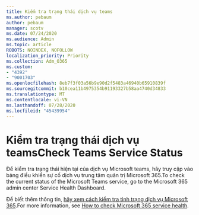 ```yaml
---
title: Kiểm tra trạng thái dịch vụ teams
ms.author: pebaum
author: pebaum
manager: scotv
ms.date: 07/24/2020
ms.audience: Admin
ms.topic: article
ROBOTS: NOINDEX, NOFOLLOW
localization_priority: Priority
ms.collection: Adm_O365
ms.custom:
- "4392"
- "9001703"
ms.openlocfilehash: 8eb7f3f03a56b9e90d2f5483a46940b65910839f
ms.sourcegitcommit: b10cea11b4975354b91193327b58aa4740d34833
ms.translationtype: MT
ms.contentlocale: vi-VN
ms.lasthandoff: 07/28/2020
ms.locfileid: "45439954"
---
```

# <a name="check-teams-service-status"></a><span data-ttu-id="334cf-102">Kiểm tra trạng thái dịch vụ teams</span><span class="sxs-lookup"><span data-stu-id="334cf-102">Check Teams Service Status</span></span>

<span data-ttu-id="334cf-103">Để kiểm tra trạng thái hiện tại của dịch vụ Microsoft teams, hãy truy cập vào bảng điều khiển sự cố dịch vụ trung tâm quản trị Microsoft 365.</span><span class="sxs-lookup"><span data-stu-id="334cf-103">To check the current status of the Microsoft Teams service, go to the Microsoft 365 admin center Service Health Dashboard.</span></span>

<span data-ttu-id="334cf-104">Để biết thêm thông tin, [hãy xem cách kiểm tra tình trạng dịch vụ Microsoft 365](https://docs.microsoft.com/office365/enterprise/view-service-health).</span><span class="sxs-lookup"><span data-stu-id="334cf-104">For more information, see [How to check Microsoft 365 service health](https://docs.microsoft.com/office365/enterprise/view-service-health).</span></span>